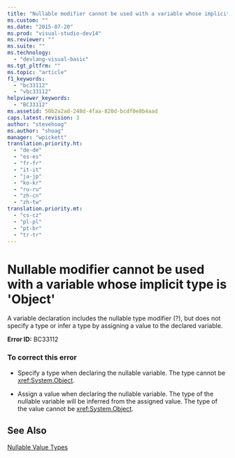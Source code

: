 ```yaml
---
title: "Nullable modifier cannot be used with a variable whose implicit type is &#39;Object&#39;"
ms.custom: ""
ms.date: "2015-07-20"
ms.prod: "visual-studio-dev14"
ms.reviewer: ""
ms.suite: ""
ms.technology: 
  - "devlang-visual-basic"
ms.tgt_pltfrm: ""
ms.topic: "article"
f1_keywords: 
  - "bc33112"
  - "vbc33112"
helpviewer_keywords: 
  - "BC33112"
ms.assetid: 50b2a2ad-248d-4faa-820d-bcdf0e8b4aad
caps.latest.revision: 3
author: "stevehoag"
ms.author: "shoag"
manager: "wpickett"
translation.priority.ht: 
  - "de-de"
  - "es-es"
  - "fr-fr"
  - "it-it"
  - "ja-jp"
  - "ko-kr"
  - "ru-ru"
  - "zh-cn"
  - "zh-tw"
translation.priority.mt: 
  - "cs-cz"
  - "pl-pl"
  - "pt-br"
  - "tr-tr"
---
```

# Nullable modifier cannot be used with a variable whose implicit type is &#39;Object&#39;
A variable declaration includes the nullable type modifier (?), but does not specify a type or infer a type by assigning a value to the declared variable.  
  
 **Error ID:** BC33112  
  
### To correct this error  
  
-   Specify a type when declaring the nullable variable. The type cannot be <xref:System.Object>.  
  
-   Assign a value when declaring the nullable variable. The type of the nullable variable will be inferred from the assigned value. The type of the value cannot be <xref:System.Object>.  
  
## See Also  
 [Nullable Value Types](../../visual-basic/programming-guide/language-features/data-types/nullable-value-types.md)